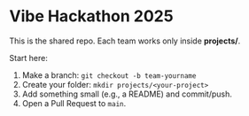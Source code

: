 # Vibe Hackathon 2025

This is the shared repo. Each team works only inside **projects/<your-project>**.

Start here:
1) Make a branch: `git checkout -b team-yourname`
2) Create your folder: `mkdir projects/<your-project>`
3) Add something small (e.g., a README) and commit/push.
4) Open a Pull Request to `main`.
